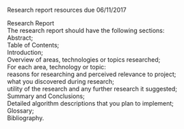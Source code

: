 Research report resources due 06/11/2017

Research Report<br>
The research report should have the following sections:<br>
Abstract;<br>
Table of Contents;<br>
Introduction;<br>
Overview of areas, technologies or topics researched;<br>
For each area, technology or topic:<br>
reasons for researching and perceived relevance to project;<br>
what you discovered during research;<br>
utility of the research and any further research it suggested;<br>
Summary and Conclusions;<br>
Detailed algorithm descriptions that you plan to implement;<br>
Glossary;<br>
Bibliography.<br>
